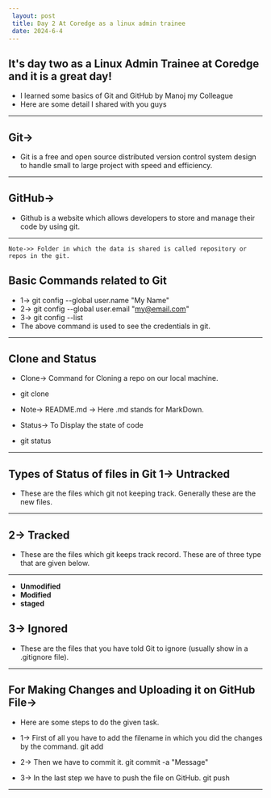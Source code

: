 ```yaml
---
 layout: post
 title: Day 2 At Coredge as a linux admin trainee
 date: 2024-6-4
---
```


**It's day two as a Linux Admin Trainee at Coredge and it is a great day!**
---
  - I learned some basics of Git and GitHub by Manoj my Colleague
  - Here are some detail I shared with you guys
---

**Git->**
 ---
  - Git is a free and open source distributed version control system design to handle small to large project  with speed and efficiency.
 ---
**GitHub->**
 ---
  - Github is a website which allows developers to store and manage their code by using git.
 ---
    Note->> Folder in which the data is shared is called repository or repos in the git.

**Basic Commands related to Git**
---
- 1-> git config --global user.name "My Name"
- 2-> git config --global user.email "my@email.com"
- 3-> git config --list 
- The above command is used to see the credentials in git.
---
**Clone and Status**
---
- Clone-> Command for Cloning a repo on our local machine.
- git clone <https link from the github>

- Note-> README.md -> Here .md stands for MarkDown.

- Status-> To Display the state of code 
- git status
---

**Types of Status of files in Git**
**1-> Untracked**
---
 - These are the files which git not keeping track. Generally these are the new files.
---

**2-> Tracked**
---
- These are the files which git keeps track record. These are of three type that are given below.
---
- **Unmodified**
- **Modified**
- **staged**

**3-> Ignored**
---
 - These are the files that you have told Git to ignore (usually show in a .gitignore file).
---
**For Making Changes and Uploading it on GitHub File->**
---
- Here are some steps to do the given task.

- 1-> First of all you have to add the filename in which you did the changes by the command.
git add <filename>

- 2-> Then we have to commit it.
git commit -a "Message"

- 3-> In the last step we have to push the file on GitHub.
git push <filename>
---



